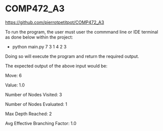 # COMP472_A3
https://github.com/pierrotpetitpot/COMP472_A3

To run the program, the user must user the commmand line or IDE terminal as done below within the project:

- python main.py 7 3 1 4 2 3

Doing so will execute the program and return the required output. 

The expected output of the above input would be:

Move: 6

Value: 1.0

Number of Nodes Visited: 3

Number of Nodes Evaluated: 1

Max Depth Reached: 2

Avg Effective Branching Factor: 1.0

